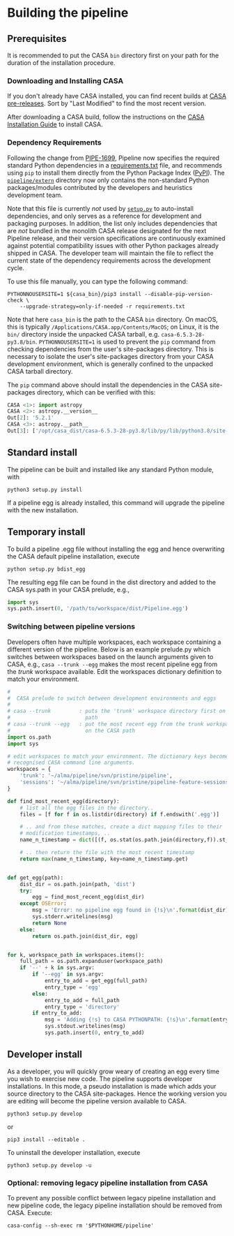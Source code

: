 # Building the pipeline

## Prerequisites

It is recommended to put the CASA `bin` directory first on your path for the
duration of the installation procedure.

### Downloading and Installing CASA

If you don't already have CASA installed, you can find recent builds at [CASA pre-releases](https://casa.nrao.edu/download/distro/casa/releaseprep/). Sort by "Last Modified" to find the most recent version.

After downloading a CASA build, follow the instructions on the [CASA Installation Guide](https://casadocs.readthedocs.io/en/stable/notebooks/usingcasa.html#Full-Installation-of-CASA-5-and-6) to install CASA.

### Dependency Requirements

Following the change from [PIPE-1699](https://open-jira.nrao.edu/browse/PIPE-1699), Pipeline now specifies the required standard Python dependencies in a [requirements.txt](../requirements.txt) file, and recommends using `pip` to install them directly from the Python Package Index ([PyPI](https://pypi.org/)).
The [`pipeline/extern`](../pipeline/extern) directory now only contains the non-standard Python packages/modules contributed by the developers and heuristics development team.

Note that this file is currently *not* used by [`setup.py`](../setup.py) to auto-install dependencies, and only serves as a reference for development and packaging purposes.
In addition, the list only includes dependencies that are *not* bundled in the monolith CASA release designated for the next Pipeline release, and their version specifications are continuously examined against potential compatibility issues with other Python packages already shipped in CASA.
The developer team will maintain the file to reflect the current state of the dependency requirements across the development cycle.

To use this file manually, you can type the following command:

```console
PYTHONNOUSERSITE=1 ${casa_bin}/pip3 install --disable-pip-version-check \
    --upgrade-strategy=only-if-needed -r requirements.txt
```

Note that here `casa_bin` is the path to the CASA `bin` directory.
On macOS, this is typically `/Applications/CASA.app/Contents/MacOS`; on Linux, it is the `bin/` directory inside the unpacked CASA tarball, e.g. `casa-6.5.3-28-py3.8/bin`. `PYTHONNOUSERSITE=1` is used to prevent the `pip` command from checking dependencies from the user's site-packages directory. This is necessary to isolate the user's site-packages directory from your CASA development environment, which is generally confined to the unpacked CASA tarball directory.

The `pip` command above should install the dependencies in the CASA site-packages directory, which can be verified with this:

```python
CASA <1>: import astropy
CASA <2>: astropy.__version__
Out[2]: '5.2.1'
CASA <3>: astropy.__path__
Out[3]: ['/opt/casa_dist/casa-6.5.3-28-py3.8/lib/py/lib/python3.8/site-packages/astropy']
```

## Standard install

The pipeline can be built and installed like any standard Python module, with

```console
python3 setup.py install
```

If a pipeline egg is already installed, this command will upgrade the
pipeline with the new installation.

## Temporary install

To build a pipeline .egg file without installing the egg and hence overwriting
the CASA default pipeline installation, execute

```console
python setup.py bdist_egg
```

The resulting egg file can be found in the dist directory and added to the
CASA sys.path in your CASA prelude, e.g.,

```python
import sys
sys.path.insert(0, '/path/to/workspace/dist/Pipeline.egg')
```

### Switching between pipeline versions

Developers often have multiple workspaces, each workspace containing a
different version of the pipeline. Below is an example prelude.py which
switches between workspaces based on the launch arguments given to CASA, e.g.,
`casa --trunk --egg` makes the most recent pipeline egg from the *trunk*
workspace available. Edit the workspaces dictionary definition to match your
environment.

```python
#
#  CASA prelude to switch between development environments and eggs
#
# casa --trunk         : puts the 'trunk' workspace directory first on the CASA
#                        path
# casa --trunk --egg   : put the most recent egg from the trunk workspace first
#                        on the CASA path
import os.path
import sys

# edit workspaces to match your environment. The dictionary keys become the
# recognised CASA command line arguments.
workspaces = {
    'trunk': '~/alma/pipeline/svn/pristine/pipeline',
    'sessions': '~/alma/pipeline/svn/pristine/pipeline-feature-sessions',
}

def find_most_recent_egg(directory):
    # list all the egg files in the directory..
    files = [f for f in os.listdir(directory) if f.endswith('.egg')]

    # .. and from these matches, create a dict mapping files to their
    # modification timestamps, ..
    name_n_timestamp = dict([(f, os.stat(os.path.join(directory,f)).st_mtime) for f in files])

    # .. then return the file with the most recent timestamp
    return max(name_n_timestamp, key=name_n_timestamp.get)


def get_egg(path):
    dist_dir = os.path.join(path, 'dist')
    try:
        egg = find_most_recent_egg(dist_dir)
    except OSError:
        msg = 'Error: no pipeline egg found in {!s}\n'.format(dist_dir)
        sys.stderr.writelines(msg)
        return None
    else:
        return os.path.join(dist_dir, egg)


for k, workspace_path in workspaces.items():
    full_path = os.path.expanduser(workspace_path)
    if '--' + k in sys.argv:
        if '--egg' in sys.argv:
            entry_to_add = get_egg(full_path)
            entry_type = 'egg'
        else:
            entry_to_add = full_path
            entry_type = 'directory'
        if entry_to_add:
            msg = 'Adding {!s} to CASA PYTHONPATH: {!s}\n'.format(entry_type, entry_to_add)
            sys.stdout.writelines(msg)
            sys.path.insert(0, entry_to_add)

```

## Developer install

As a developer, you will quickly grow weary of creating an egg every time you
wish to exercise new code. The pipeline supports developer installations. In
this mode, a pseudo installation is made which adds your source directory to
the CASA site-packages. Hence the working version you are editing will become
the pipeline version available to CASA.

```console
python3 setup.py develop
```

or

```console
pip3 install --editable .
```

To uninstall the developer installation, execute

```console
python3 setup.py develop -u
```

### Optional: removing legacy pipeline installation from CASA

To prevent any possible conflict between legacy pipeline installation and new
pipeline code, the legacy pipeline installation should be removed from CASA.
Execute:

```console
casa-config --sh-exec rm '$PYTHONHOME/pipeline'
```
